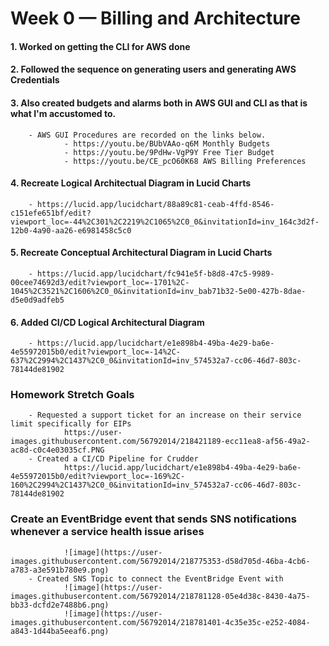 # Week 0 — Billing and Architecture

#### 1. Worked on getting the CLI for AWS done

#### 2. Followed the sequence on generating users and generating AWS Credentials

#### 3. Also created budgets and alarms both in AWS GUI and CLI as that is what I'm accustomed to.
        - AWS GUI Procedures are recorded on the links below.
                - https://youtu.be/BUbVAAo-q6M Monthly Budgets
                - https://youtu.be/9PdHw-VgP9Y Free Tier Budget
                - https://youtu.be/CE_pcO60K68 AWS Billing Preferences


#### 4. Recreate Logical Architectual Diagram in Lucid Charts
        - https://lucid.app/lucidchart/88a89c81-ceab-4ffd-8546-c151efe651bf/edit?viewport_loc=-44%2C301%2C2219%2C1065%2C0_0&invitationId=inv_164c3d2f-12b0-4a90-aa26-e6981458c5c0

#### 5. Recreate Conceptual Architectural Diagram in Lucid Charts
        - https://lucid.app/lucidchart/fc941e5f-b8d8-47c5-9989-00cee74692d3/edit?viewport_loc=-1701%2C-1045%2C3521%2C1606%2C0_0&invitationId=inv_bab71b32-5e00-427b-8dae-d5e0d9adfeb5 
 
#### 6. Added CI/CD Logical Architectural Diagram
        - https://lucid.app/lucidchart/e1e898b4-49ba-4e29-ba6e-4e55972015b0/edit?viewport_loc=-14%2C-637%2C2994%2C1437%2C0_0&invitationId=inv_574532a7-cc06-46d7-803c-78144de81902

### Homework Stretch Goals
        - Requested a support ticket for an increase on their service limit specifically for EIPs
                https://user-images.githubusercontent.com/56792014/218421189-ecc11ea8-af56-49a2-ac8d-c0c4e03035cf.PNG
        - Created a CI/CD Pipeline for Crudder
                https://lucid.app/lucidchart/e1e898b4-49ba-4e29-ba6e-4e55972015b0/edit?viewport_loc=-169%2C-160%2C2994%2C1437%2C0_0&invitationId=inv_574532a7-cc06-46d7-803c-78144de81902

### Create an EventBridge event that sends SNS notifications whenever a service health issue arises
                ![image](https://user-images.githubusercontent.com/56792014/218775353-d58d705d-46ba-4cb6-a783-a3e591b780e9.png)
        - Created SNS Topic to connect the EventBridge Event with
                ![image](https://user-images.githubusercontent.com/56792014/218781128-05e4d38c-8430-4a75-bb33-dcfd2e7488b6.png)
                ![image](https://user-images.githubusercontent.com/56792014/218781401-4c35e35c-e252-4084-a843-1d44ba5eeaf6.png)
        
